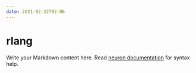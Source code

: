 ```yaml
---
date: 2021-02-22T02:06
---
```


# rlang

Write your Markdown content here. Read [neuron documentation](https://neuron.zettel.page/2011404.html) for syntax help.

